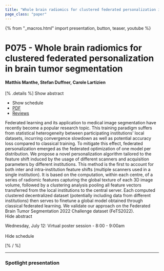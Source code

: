 ```yaml
---
title: "Whole brain radiomics for clustered federated personalization in brain tumor segmentation"
page_class: "paper"
---
```


{% from "_macros.html" import presentation, button, teaser, youtube %}

# P075 - Whole brain radiomics for clustered federated personalization in brain tumor segmentation

#### Matthis Manthe, Stefan Duffner, Carole Lartizien

[% .details %]
<a class="toggle_visibility" data-selector=".abstract" data-level="3">Show abstract</a>
- <a class="toggle_visibility" data-selector=".schedule" data-level="3">Show schedule</a>
- <a href="https://openreview.net/pdf?id=1CyXExO15K">PDF</a>
- <a href="https://openreview.net/forum?id=1CyXExO15K">Reviews</a>

<p>
    <span class="abstract">
        Federated learning and its application to medical image segmentation have recently become a popular research topic. This training paradigm suffers from statistical heterogeneity between participating institutions’ local datasets, incurring convergence slowdown as well as potential accuracy loss compared to classical training.  To mitigate this effect, federated personalization emerged as the federated optimization of one model per distribution. We propose a novel personalization algorithm tailored to the feature shift induced by the usage of different scanners and acquisition parameters by different institutions. This method is the first to account for both inter and intra-institution feature shifts (multiple scanners used in a single institution). It is based on the computation, within each centre, of a series of radiomic features capturing the global texture of each 3D image volume, followed by a clustering analysis pooling all feature vectors transferred from the local institutions to the central server. Each computed clustered decentralized dataset (potentially including data from different institutions) then serves to finetune a global model obtained through classical federated learning. We validate our approach on the Federated Brain Tumor Segmentation 2022 Challenge dataset (FeTS2022).
        <br>
        <span class="actions"><a class="toggle_visibility" data-level="2">Hide abstract</a></span>
    </span>
</p>

<p>
    <span class="schedule">
        Wednesday, July 12: Virtual poster session - 8:00 - 9:00am<br>
        <br>
        <span class="actions"><a class="toggle_visibility" data-level="2">Hide schedule</a></span>
    </span>
</p>
[% / %]

---


### Spotlight presentation
